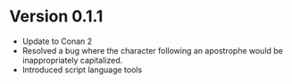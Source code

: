 
# Version 0.1.1

- Update to Conan 2
- Resolved a bug where the character following an apostrophe would be inappropriately capitalized.
- Introduced script language tools

